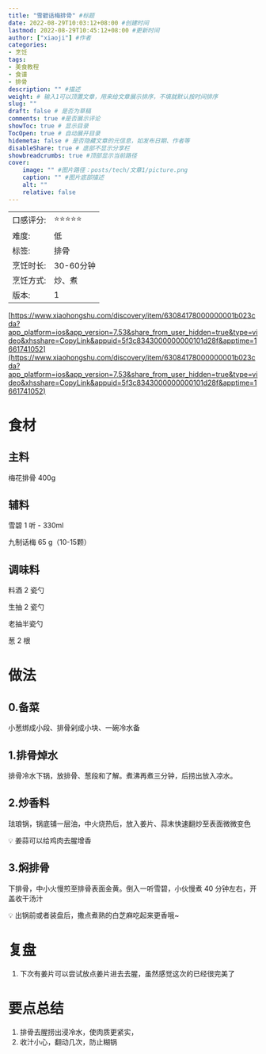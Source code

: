 ```yaml
---
title: "雪碧话梅排骨" #标题
date: 2022-08-29T10:03:12+08:00 #创建时间
lastmod: 2022-08-29T10:45:12+08:00 #更新时间
author: ["xiaoji"] #作者
categories:
- 烹饪
tags:
- 美食教程
- 食谱
- 排骨
description: "" #描述
weight: # 输入1可以顶置文章，用来给文章展示排序，不填就默认按时间排序
slug: ""
draft: false # 是否为草稿
comments: true #是否展示评论
showToc: true # 显示目录
TocOpen: true # 自动展开目录
hidemeta: false # 是否隐藏文章的元信息，如发布日期、作者等
disableShare: true # 底部不显示分享栏
showbreadcrumbs: true #顶部显示当前路径
cover:
    image: "" #图片路径：posts/tech/文章1/picture.png
    caption: "" #图片底部描述
    alt: ""
    relative: false
---
```


|           |                    |
| --------- | ------------------ |
| 口感评分:   | ⭐️⭐️⭐️⭐️⭐️              |
| 难度:   | 低              |
| 标签:     | 排骨             |
| 烹饪时长:     | 30-60分钟 |
| 烹饪方式:     | 炒、煮             |
| 版本:     | 1 |

[https://www.xiaohongshu.com/discovery/item/63084178000000001b023cda?app_platform=ios&app_version=7.53&share_from_user_hidden=true&type=video&xhsshare=CopyLink&appuid=5f3c8343000000000101d28f&apptime=1661741052](https://www.xiaohongshu.com/discovery/item/63084178000000001b023cda?app_platform=ios&app_version=7.53&share_from_user_hidden=true&type=video&xhsshare=CopyLink&appuid=5f3c8343000000000101d28f&apptime=1661741052)

# 食材

## 主料

梅花排骨 400g

## 辅料

雪碧 1 听 - 330ml

九制话梅 65 g（10-15颗）

## 调味料

料酒 2 瓷勺

生抽 2 瓷勺

老抽半瓷勺

葱 2 根

# 做法

## 0.备菜

小葱绑成小段、排骨剁成小块、一碗冷水备

## 1.排骨焯水

排骨冷水下锅，放排骨、葱段和了解。煮沸再煮三分钟，后捞出放入凉水。

## 2.炒香料

珐琅锅，锅底铺一层油，中火烧热后，放入姜片、蒜末快速翻炒至表面微微变色

<aside>
💡 姜蒜可以给鸡肉去腥增香

</aside>

## 3.焖排骨

下排骨，中小火慢煎至排骨表面金黄。倒入一听雪碧，小伙慢煮 40 分钟左右，开盖收干汤汁

<aside>
💡 出锅前或者装盘后，撒点煮熟的白芝麻吃起来更香哦~

</aside>

# 复盘

1. 下次有姜片可以尝试放点姜片进去去腥，虽然感觉这次的已经很完美了

# 要点总结

1. 排骨去腥捞出浸冷水，使肉质更紧实，
2. 收汁小心，翻动几次，防止糊锅